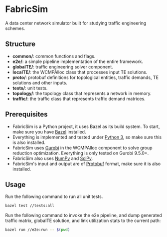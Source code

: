 # FabricSim
A data center network simulator built for studying traffic engineering schemes.

## Structure
* **common/**: common functions and flags.
* **e2e/**: a simple pipeline implementation of the entire framework.
* **globalTE/**: traffic engineering solver component.
* **localTE/**: the WCMPAlloc class that processes input TE solutions.
* **proto/**: protobuf definitions for topological entities, traffic demands, TE solutions and other inputs.
* **tests/**: unit tests.
* **topology/**: the topology class that represents a network in memory.
* **traffic/**: the traffic class that represents traffic demand matrices.

## Prerequisites
* FabricSim is a Python project, it uses Bazel as its build system.
To start, make sure you have [Bazel](https://docs.bazel.build/install.html) installed.
* Everything is implemented and tested under [Python 3](https://www.python.org/downloads/),
so make sure this is also installed.
* FabricSim uses [Gurobi](https://www.gurobi.com/) in the WCMPAlloc component
to solve group reduction optimization. Everything is only tested on Gurobi 9.5.0+.
* FabricSim also uses [NumPy](https://numpy.org/) and [SciPy](https://scipy.org/).
* FabricSim's input and output are of [Protobuf](https://developers.google.com/protocol-buffers) format,
make sure it is also installed.

## Usage
Run the following command to run all unit tests.
```bash
bazel test //tests:all
```
Run the following command to invoke the e2e pipeline, and dump generated traffic matrix,
globalTE solution, and link utilization stats to the current path:
```bash
bazel run //e2e:run -- $(pwd)
```
